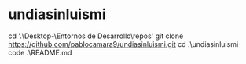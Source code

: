 # undiasinluismi
cd '.\Desktop\-\Entornos de Desarrollo\repos\'
git clone https://github.com/pablocamara9/undiasinluismi.git
cd .\undiasinluismi\
code .\README.md